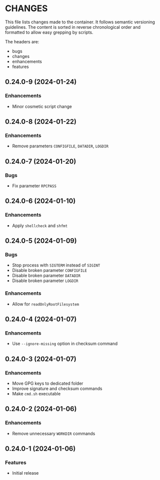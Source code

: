 # CHANGES

This file lists changes made to the container. It follows semantic versioning
guidelines. The content is sorted in reverse chronological order and formatted
to allow easy grepping by scripts.

The headers are:
- bugs
- changes
- enhancements
- features

## 0.24.0-9 (2024-01-24)

### Enhancements

- Minor cosmetic script change

## 0.24.0-8 (2024-01-22)

### Enhancements

- Remove parameters `CONFIGFILE`, `DATADIR`, `LOGDIR`

## 0.24.0-7 (2024-01-20)

### Bugs

- Fix parameter `RPCPASS`

## 0.24.0-6 (2024-01-10)

### Enhancements

- Apply `shellcheck` and `shfmt`

## 0.24.0-5 (2024-01-09)

### Bugs

- Stop process with `SIGTERM` instead of `SIGINT`
- Disable broken parameter `CONFIGFILE`
- Disable broken parameter `DATADIR`
- Disable broken parameter `LOGDIR`

### Enhancements

- Allow for `readOnlyRootFilesystem`

## 0.24.0-4 (2024-01-07)

### Enhancements

- Use `--ignore-missing` option in checksum command

## 0.24.0-3 (2024-01-07)

### Enhancements

- Move GPG keys to dedicated folder
- Improve signature and checksum commands
- Make `cmd.sh` executable

## 0.24.0-2 (2024-01-06)

### Enhancements

- Remove unnecessary `WORKDIR` commands

## 0.24.0-1 (2024-01-06)

### Features

- Initial release
